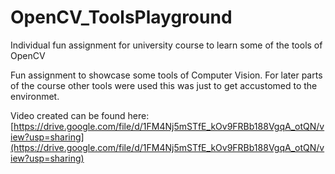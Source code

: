 # OpenCV_ToolsPlayground
Individual fun assignment for university course to learn some of the tools of OpenCV

Fun assignment to showcase some tools of Computer Vision. For later parts of the course other tools were used this was just to get accustomed to the environmet. 

Video created can be found here: [https://drive.google.com/file/d/1FM4Nj5mSTfE_kOv9FRBb188VgqA_otQN/view?usp=sharing](https://drive.google.com/file/d/1FM4Nj5mSTfE_kOv9FRBb188VgqA_otQN/view?usp=sharing)

